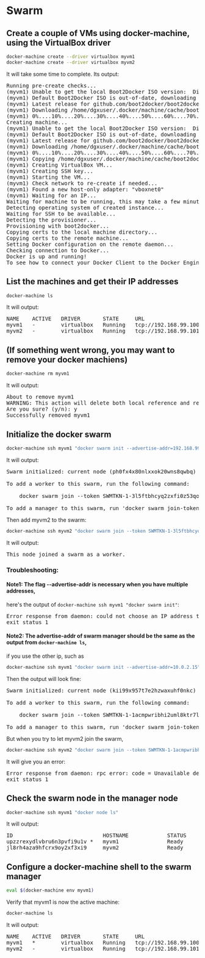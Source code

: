 # Swarm

## Create a couple of VMs using docker-machine, using the VirtualBox driver
```sh
docker-machine create --driver virtualbox myvm1
docker-machine create --driver virtualbox myvm2
```
It will take some time to complete.
Its output:
<pre>
Running pre-create checks...
(myvm1) Unable to get the local Boot2Docker ISO version:  Did not find prefix "-v" in version string
(myvm1) Default Boot2Docker ISO is out-of-date, downloading the latest release...
(myvm1) Latest release for github.com/boot2docker/boot2docker is v18.09.0
(myvm1) Downloading /home/dgxuser/.docker/machine/cache/boot2docker.iso from https://github.com/boot2docker/boot2docker/releases/download/v18.09.0/boot2docker.iso...
(myvm1) 0%....10%....20%....30%....40%....50%....60%....70%....80%....90%....100%
Creating machine...
(myvm1) Unable to get the local Boot2Docker ISO version:  Did not find prefix "-v" in version string
(myvm1) Default Boot2Docker ISO is out-of-date, downloading the latest release...
(myvm1) Latest release for github.com/boot2docker/boot2docker is v18.09.0
(myvm1) Downloading /home/dgxuser/.docker/machine/cache/boot2docker.iso from https://github.com/boot2docker/boot2docker/releases/download/v18.09.0/boot2docker.iso...
(myvm1) 0%....10%....20%....30%....40%....50%....60%....70%....80%....90%....100%
(myvm1) Copying /home/dgxuser/.docker/machine/cache/boot2docker.iso to /home/dgxuser/.docker/machine/machines/myvm1/boot2docker.iso...
(myvm1) Creating VirtualBox VM...
(myvm1) Creating SSH key...
(myvm1) Starting the VM...
(myvm1) Check network to re-create if needed...
(myvm1) Found a new host-only adapter: "vboxnet0"
(myvm1) Waiting for an IP...
Waiting for machine to be running, this may take a few minutes...
Detecting operating system of created instance...
Waiting for SSH to be available...
Detecting the provisioner...
Provisioning with boot2docker...
Copying certs to the local machine directory...
Copying certs to the remote machine...
Setting Docker configuration on the remote daemon...
Checking connection to Docker...
Docker is up and running!
To see how to connect your Docker Client to the Docker Engine running on this virtual machine, run: docker-machine env myvm1
</pre>

## List the machines and get their IP addresses
```sh
docker-machine ls
```
It will output:
<pre>
NAME    ACTIVE   DRIVER       STATE     URL                         SWARM   DOCKER     ERRORS
myvm1   -        virtualbox   Running   tcp://192.168.99.100:2376           v18.09.0   
myvm2   -        virtualbox   Running   tcp://192.168.99.101:2376           v18.09.0   
</pre>

## (If something went wrong, you may want to remove your docker machiens)
```sh
docker-machine rm myvm1
```
It will output:
<pre>
About to remove myvm1
WARNING: This action will delete both local reference and remote instance.
Are you sure? (y/n): y
Successfully removed myvm1
</pre>

## Initialize the docker swarm
```sh
docker-machine ssh myvm1 "docker swarm init --advertise-addr=192.168.99.100"
```
It will output:
<pre>
Swarm initialized: current node (ph0fx4x80nlxxok20wns8qwbq) is now a manager.

To add a worker to this swarm, run the following command:

    docker swarm join --token SWMTKN-1-3l5ftbhcyq2zxfi0z53qohbblyxzf5nwsp74iatp8896oddrg6-1apcua9jhxffpm2jac3g47r50 192.168.99.100:2377

To add a manager to this swarm, run 'docker swarm join-token manager' and follow the instructions.
</pre>

Then add myvm2 to the swarm:
```sh
docker-machine ssh myvm2 "docker swarm join --token SWMTKN-1-3l5ftbhcyq2zxfi0z53qohbblyxzf5nwsp74iatp8896oddrg6-1apcua9jhxffpm2jac3g47r50 192.168.99.100:2377"
```
It will output:
<pre>
This node joined a swarm as a worker.
</pre>

### Troubleshooting:
#### Note1: The flag --advertise-addr is necessary when you have multiple addresses, 
here's the output of `docker-machine ssh myvm1 "docker swarm init"`:
<pre>
Error response from daemon: could not choose an IP address to advertise since this system has multiple addresses on different interfaces (10.0.2.15 on eth0 and 192.168.99.100 on eth1) - specify one with --advertise-addr
exit status 1
</pre>

#### Note2: The advertise-addr of swarm manager should be the same as the output from `docker-machine ls`, 
if you use the other ip, such as 
```sh
docker-machine ssh myvm1 "docker swarm init --advertise-addr=10.0.2.15"
```
Then the output will look fine:
<pre>
Swarm initialized: current node (kii99x957t7e2hzwaxuhf0nkc) is now a manager.

To add a worker to this swarm, run the following command:

    docker swarm join --token SWMTKN-1-1acmpwribhi2uml8ktr7lpyffjj64uq64nks3y8pmgdfibrap2-e4wxy06gtw33oiabev0ewlzc7 10.0.2.15:2377

To add a manager to this swarm, run 'docker swarm join-token manager' and follow the instructions.
</pre>

But when you try to let myvm2 join the swarm,
```sh
docker-machine ssh myvm2 "docker swarm join --token SWMTKN-1-1acmpwribhi2uml8ktr7lpyffjj64uq64nks3y8pmgdfibrap2-e4wxy06gtw33oiabev0ewlzc7 10.0.2.15:2377"
```
It will give you an error:
<pre>
Error response from daemon: rpc error: code = Unavailable desc = all SubConns are in TransientFailure, latest connection error: connection error: desc = "transport: Error while dialing dial tcp 10.0.2.15:2377: connect: connection refused"
exit status 1
</pre>

## Check the swarm node in the manager node
```sh
docker-machine ssh myvm1 "docker node ls"
```
It will output:
<pre>
ID                            HOSTNAME            STATUS              AVAILABILITY        MANAGER STATUS      ENGINE VERSION
upzzrexydlvbru6n3pvfi9u1v *   myvm1               Ready               Active              Leader              18.09.0
jl8rh4aza9hfcrx9oy2xf3xi9     myvm2               Ready               Active                                  18.09.0
</pre>

## Configure a docker-machine shell to the swarm manager
```sh
eval $(docker-machine env myvm1)
```

Verify that myvm1 is now the active machine:
```sh
docker-machine ls
```
It will output:
<pre>
NAME    ACTIVE   DRIVER       STATE     URL                         SWARM   DOCKER     ERRORS
myvm1   *        virtualbox   Running   tcp://192.168.99.100:2376           v18.09.0   
myvm2   -        virtualbox   Running   tcp://192.168.99.101:2376           v18.09.0   
</pre>

